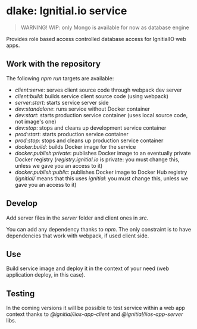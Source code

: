 # dlake: Ignitial.io service

> WARNING!
> WIP: only Mongo is available for now as database engine

Provides role based access controlled database access for IgnitialIO web apps.

## Work with the repository

The following _npm run_ targets are available:  
- _client:serve_: serves client source code through webpack dev server
- _client:build_: builds service client source code (using webpack)
- _server:start_: starts service server side
- _dev:standalone_: runs service without Docker container
- _dev:start_: starts production service container (uses local source code, not
  image's one)
- _dev:stop_: stops and cleans up development service container
- _prod:start_: starts production service container
- _prod:stop_: stops and cleans up production service container
- _docker:build_: builds Docker image for the service
- _docker:publish:private_: publishes Docker image to an eventually private Docker registry (_registry.ignitial.io_
  is private: you must change this, unless we gave you an access to it)  
- _docker:publish:public_: publishes Docker image to Docker Hub registry (_ignitial/_
  means that this uses _ignitial_: you must change this, unless we gave you an access to it)

## Develop

Add server files in the _server_ folder and client ones in _src_.

You can add any dependency thanks to _npm_. The only constraint is to have
dependencies that work with webpack, if used client side.

## Use

Build service image and deploy it in the context of your need (web application
  deploy, in this case).

## Testing

In the coming versions it will be possible to test service within a web app context
thanks to _@ignitial/iios-app-client_ and _@ignitial/iios-app-server_ libs.
